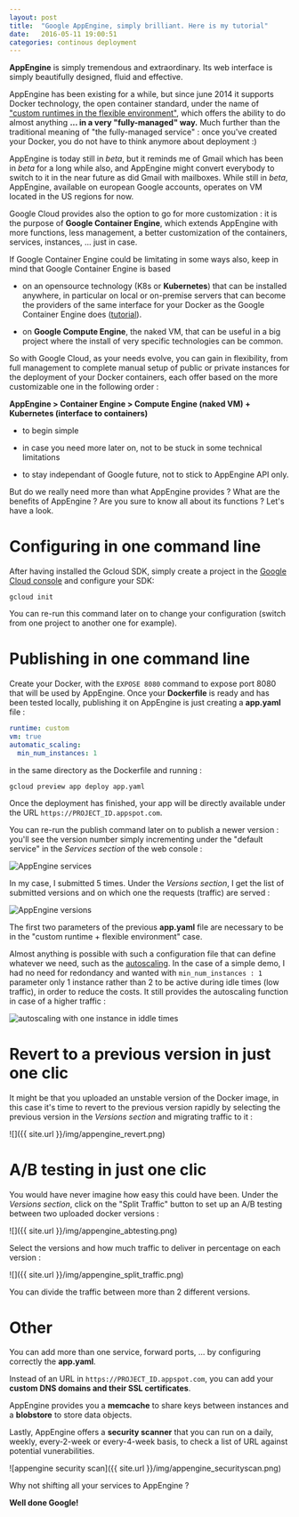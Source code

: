```yaml
---
layout: post
title:  "Google AppEngine, simply brilliant. Here is my tutorial"
date:   2016-05-11 19:00:51
categories: continous deployment
---
```


**AppEngine** is simply tremendous and extraordinary. Its web interface is simply beautifully designed, fluid and effective.

AppEngine has been existing for a while, but since june 2014 it supports Docker technology, the open container standard, under the name of ["custom runtimes in the flexible environment"](https://cloud.google.com/appengine/docs/flexible/custom-runtimes/), which offers the ability to do almost anything **... in a very "fully-managed" way.** Much further than the traditional meaning of "the fully-managed service" : once you've created your Docker, you do not have to think anymore about deployment :)

AppEngine is today still in *beta*, but it reminds me of Gmail which has been in *beta* for a long while also, and AppEngine might convert everybody to switch to it in the near future as did Gmail with mailboxes. While still in *beta*, AppEngine, available on european Google accounts, operates on VM located in the US regions for now.

Google Cloud provides also the option to go for more customization : it is the purpose of **Google Container Engine**, which extends AppEngine with more functions, less management, a better customization of the containers, services, instances, ... just in case.

If Google Container Engine could be limitating in some ways also, keep in mind that Google Container Engine is based

- on an opensource technology (K8s or **Kubernetes**) that can be installed anywhere, in particular on local or on-premise servers that can become the providers of the same interface for your Docker as the Google Container Engine does ([tutorial](http://christopher5106.github.io/continous/deployment/2016/05/02/deploy-instantly-from-your-host-to-AWS-EC2-and-Google-Cloud-with-kubernetes.html)).

- on **Google Compute Engine**, the naked VM, that can be useful in a big project where the install of very specific technologies can be common.

So with Google Cloud, as your needs evolve, you can gain in flexibility, from full management to complete manual setup of public or private instances for the deployment of your Docker containers, each offer based on the more customizable one in the following order :

  **AppEngine > Container Engine > Compute Engine (naked VM) + Kubernetes (interface to containers)**

- to begin simple

- in case you need more later on, not to be stuck in some technical limitations

- to stay independant of Google future, not to stick to AppEngine API only.

But do we really need more than what AppEngine provides ? What are the benefits of AppEngine ? Are you sure to know all about its functions ? Let's have a look.


# Configuring in one command line

After having installed the Gcloud SDK, simply create a project in the [Google Cloud console](https://console.cloud.google.com) and configure your SDK:

    gcloud init

You can re-run this command later on to change your configuration (switch from one project to another one for example).

# Publishing in one command line

Create your Docker, with the `EXPOSE 8080` command to expose port 8080 that will be used by AppEngine. Once your **Dockerfile** is ready and has been tested locally, publishing it on AppEngine is just creating a **app.yaml** file :

```yaml
runtime: custom
vm: true
automatic_scaling:
  min_num_instances: 1
```

in the same directory as the Dockerfile and running :

    gcloud preview app deploy app.yaml

Once the deployment has finished, your app will be directly available under the URL `https://PROJECT_ID.appspot.com`.

You can re-run the publish command later on to publish a newer version : you'll see the version number simply incrementing under the "default service" in the *Services section* of the web console :

![AppEngine services]({{site.url}}/img/appengine_versions.png)

In my case, I submitted 5 times. Under the *Versions section*, I get the list of submitted versions and on which one the requests (traffic) are served :

![AppEngine versions]({{site.url}}/img/appengine_versions2.png)


The first two parameters of the previous **app.yaml** file are necessary to be in the "custom runtime + flexible environment" case.

Almost anything is possible with such a configuration file that can define whatever we need, such as the [autoscaling](https://cloud.google.com/appengine/docs/python/config/appref#scaling_elements). In the case of a simple demo, I had no need for redondancy and wanted with `min_num_instances : 1` parameter only 1 instance rather than 2 to be active during idle times (low traffic), in order to reduce the costs. It still provides the autoscaling function in case of a higher traffic :

![autoscaling with one instance in iddle times]({{site.url}}/img/appengine_instances.png)


# Revert to a previous version in just one clic

It might be that you uploaded an unstable version of the Docker image, in this case it's time to revert to the previous version rapidly by selecting the previous version in the *Versions section* and migrating traffic to it :

![]({{ site.url }}/img/appengine_revert.png)

# A/B testing in just one clic

You would have never imagine how easy this could have been. Under the *Versions section*, click on the "Split Traffic" button to set up an A/B testing between two uploaded docker versions :

![]({{ site.url }}/img/appengine_abtesting.png)

Select the versions and how much traffic to deliver in percentage on each version :

![]({{ site.url }}/img/appengine_split_traffic.png)

You can divide the traffic between more than 2 different versions.

# Other

You can add more than one service, forward ports, ... by configuring correctly the **app.yaml**.

Instead of an URL in `https://PROJECT_ID.appspot.com`, you can add your **custom DNS domains and their SSL certificates**.

AppEngine provides you a **memcache** to share keys between instances and a **blobstore** to store data objects.

Lastly, AppEngine offers a **security scanner** that you can run on a daily, weekly, every-2-week or every-4-week basis, to check a list of URL against potential vunerabilities.

![appengine security scan]({{ site.url }}/img/appengine_securityscan.png)

Why not shifting all your services to AppEngine ?


**Well done Google!**
